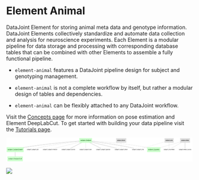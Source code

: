 # Element Animal

DataJoint Element for storing animal meta data and genotype information. DataJoint Elements collectively standardize and automate data collection and analysis for neuroscience experiments. Each Element is a modular pipeline for data storage and processing with corresponding database tables that can be combined with other Elements to assemble a fully functional pipeline.

+ `element-animal` features a DataJoint pipeline design for subject and genotyping management. 

+ `element-animal` is not a complete workflow by itself, but rather a modular design of tables and dependencies. 

+ `element-animal` can be flexibly attached to any DataJoint workflow.

Visit the [Concepts page](./concepts.md) for more information on 
pose estimation and Element DeepLabCut.  To get started with building your data pipeline visit the [Tutorials page](./tutorials.md).


![](https://raw.githubusercontent.com/datajoint/element-animal/main/images/subject_diagram.svg)


![](https://raw.githubusercontent.com/datajoint/element-animal/main/images/genotyping_diagram.svg)
